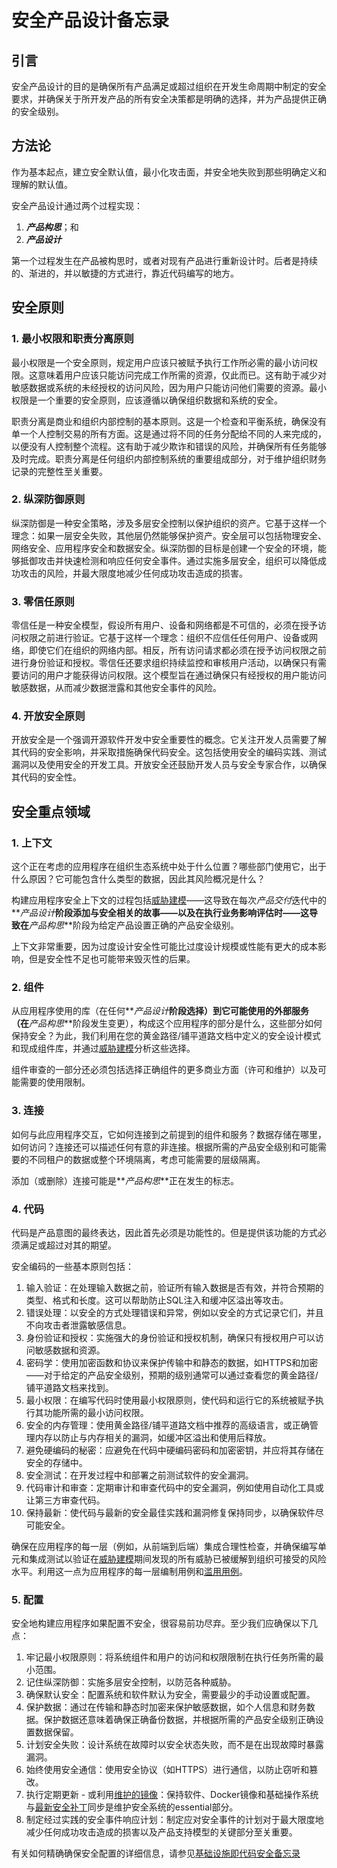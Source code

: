 # 安全产品设计备忘录

## 引言

安全产品设计的目的是确保所有产品满足或超过组织在开发生命周期中制定的安全要求，并确保关于所开发产品的所有安全决策都是明确的选择，并为产品提供正确的安全级别。

## 方法论

作为基本起点，建立安全默认值，最小化攻击面，并安全地失败到那些明确定义和理解的默认值。

安全产品设计通过两个过程实现：

1. **_产品构思_**；和
2. **_产品设计_**

第一个过程发生在产品被构思时，或者对现有产品进行重新设计时。后者是持续的、渐进的，并以敏捷的方式进行，靠近代码编写的地方。

## 安全原则

### 1. 最小权限和职责分离原则

最小权限是一个安全原则，规定用户应该只被赋予执行工作所必需的最小访问权限。这意味着用户应该只能访问完成工作所需的资源，仅此而已。这有助于减少对敏感数据或系统的未经授权的访问风险，因为用户只能访问他们需要的资源。最小权限是一个重要的安全原则，应该遵循以确保组织数据和系统的安全。

职责分离是商业和组织内部控制的基本原则。这是一个检查和平衡系统，确保没有单一个人控制交易的所有方面。这是通过将不同的任务分配给不同的人来完成的，以便没有人控制整个流程。这有助于减少欺诈和错误的风险，并确保所有任务能够及时完成。职责分离是任何组织内部控制系统的重要组成部分，对于维护组织财务记录的完整性至关重要。

### 2. 纵深防御原则

纵深防御是一种安全策略，涉及多层安全控制以保护组织的资产。它基于这样一个理念：如果一层安全失败，其他层仍然能够保护资产。安全层可以包括物理安全、网络安全、应用程序安全和数据安全。纵深防御的目标是创建一个安全的环境，能够抵御攻击并快速检测和响应任何安全事件。通过实施多层安全，组织可以降低成功攻击的风险，并最大限度地减少任何成功攻击造成的损害。

### 3. 零信任原则

零信任是一种安全模型，假设所有用户、设备和网络都是不可信的，必须在授予访问权限之前进行验证。它基于这样一个理念：组织不应信任任何用户、设备或网络，即使它们在组织的网络内部。相反，所有访问请求都必须在授予访问权限之前进行身份验证和授权。零信任还要求组织持续监控和审核用户活动，以确保只有需要访问的用户才能获得访问权限。这个模型旨在通过确保只有经授权的用户能访问敏感数据，从而减少数据泄露和其他安全事件的风险。

### 4. 开放安全原则

开放安全是一个强调开源软件开发中安全重要性的概念。它关注开发人员需要了解其代码的安全影响，并采取措施确保代码安全。这包括使用安全的编码实践、测试漏洞以及使用安全的开发工具。开放安全还鼓励开发人员与安全专家合作，以确保其代码的安全性。

## 安全重点领域

### 1. 上下文

这个正在考虑的应用程序在组织生态系统中处于什么位置？哪些部门使用它，出于什么原因？它可能包含什么类型的数据，因此其风险概况是什么？

构建应用程序安全上下文的过程包括[威胁建模](Threat_Modeling_Cheat_Sheet.md)——这导致在每次*产品交付*迭代中的**_产品设计_**阶段添加与安全相关的故事——以及在执行业务影响评估时——这导致在**_产品构思_**阶段为给定产品设置正确的产品安全级别。

上下文非常重要，因为过度设计安全性可能比过度设计规模或性能有更大的成本影响，但是安全性不足也可能带来毁灭性的后果。

### 2. 组件

从应用程序使用的库（在任何**_产品设计_**阶段选择）到它可能使用的外部服务（在**_产品构思_**阶段发生变更），构成这个应用程序的部分是什么，这些部分如何保持安全？为此，我们利用在您的黄金路径/铺平道路文档中定义的安全设计模式和现成组件库，并通过[威胁建模](Threat_Modeling_Cheat_Sheet.md)分析这些选择。

组件审查的一部分还必须包括选择正确组件的更多商业方面（许可和维护）以及可能需要的使用限制。

### 3. 连接

如何与此应用程序交互，它如何连接到之前提到的组件和服务？数据存储在哪里，如何访问？连接还可以描述任何有意的非连接。根据所需的产品安全级别和可能需要的不同租户的数据或整个环境隔离，考虑可能需要的层级隔离。

添加（或删除）连接可能是**_产品构思_**正在发生的标志。

### 4. 代码

代码是产品意图的最终表达，因此首先必须是功能性的。但是提供该功能的方式必须满足或超过对其的期望。

安全编码的一些基本原则包括：

   1. 输入验证：在处理输入数据之前，验证所有输入数据是否有效，并符合预期的类型、格式和长度。这可以帮助防止SQL注入和缓冲区溢出等攻击。
   2. 错误处理：以安全的方式处理错误和异常，例如以安全的方式记录它们，并且不向攻击者泄露敏感信息。
   3. 身份验证和授权：实施强大的身份验证和授权机制，确保只有授权用户可以访问敏感数据和资源。
   4. 密码学：使用加密函数和协议来保护传输中和静态的数据，如HTTPS和加密——对于给定的产品安全级别，预期的级别通常可以通过查看您的黄金路径/铺平道路文档来找到。
   5. 最小权限：在编写代码时使用最小权限原则，使代码和运行它的系统被赋予执行其功能所需的最小访问权限。
   6. 安全的内存管理：使用黄金路径/铺平道路文档中推荐的高级语言，或正确管理内存以防止与内存相关的漏洞，如缓冲区溢出和使用后释放。
   7. 避免硬编码的秘密：应避免在代码中硬编码密码和加密密钥，并应将其存储在安全的存储中。
   8. 安全测试：在开发过程中和部署之前测试软件的安全漏洞。
   9. 代码审计和审查：定期审计和审查代码中的安全漏洞，例如使用自动化工具或让第三方审查代码。
   10. 保持最新：使代码与最新的安全最佳实践和漏洞修复保持同步，以确保软件尽可能安全。

确保在应用程序的每一层（例如，从前端到后端）集成合理性检查，并确保编写单元和集成测试以验证在[威胁建模](Threat_Modeling_Cheat_Sheet.md)期间发现的所有威胁已被缓解到组织可接受的风险水平。利用这一点为应用程序的每一层编制用例和[滥用用例](Abuse_Case_Cheat_Sheet.md)。

### 5. 配置

安全地构建应用程序如果配置不安全，很容易前功尽弃。至少我们应确保以下几点：

1. 牢记最小权限原则：将系统组件和用户的访问和权限限制在执行任务所需的最小范围。
2. 记住纵深防御：实施多层安全控制，以防范各种威胁。
3. 确保默认安全：配置系统和软件默认为安全，需要最少的手动设置或配置。
4. 保护数据：通过在传输和静态时加密来保护敏感数据，如个人信息和财务数据。保护数据还意味着确保正确备份数据，并根据所需的产品安全级别正确设置数据保留。
5. 计划安全失败：设计系统在故障时以安全状态失败，而不是在出现故障时暴露漏洞。
6. 始终使用安全通信：使用安全协议（如HTTPS）进行通信，以防止窃听和篡改。
7. 执行定期更新 - 或利用[维护的镜像](https://www.cisecurity.org/cis-hardened-images)：保持软件、Docker镜像和基础操作系统与[最新安全补丁](https://csrc.nist.gov/publications/detail/sp/800-40/rev-4/final)同步是维护安全系统的essential部分。
8. 制定经过实践的安全事件响应计划：制定应对安全事件的计划对于最大限度地减少任何成功攻击造成的损害以及产品支持模型的关键部分至关重要。

有关如何精确确保安全配置的详细信息，请参见[基础设施即代码安全备忘录](Infrastructure_as_Code_Security_Cheat_Sheet.md)
